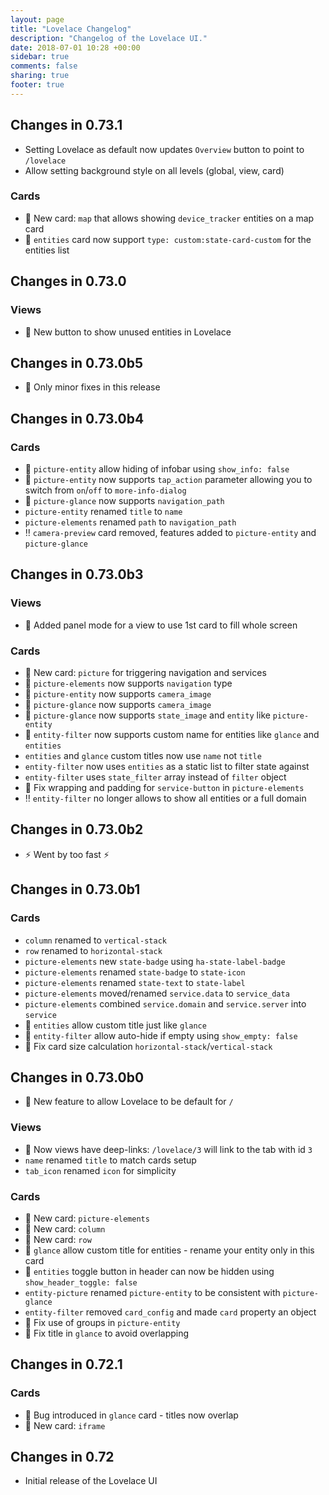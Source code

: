 ```yaml
---
layout: page
title: "Lovelace Changelog"
description: "Changelog of the Lovelace UI."
date: 2018-07-01 10:28 +00:00
sidebar: true
comments: false
sharing: true
footer: true
---
```


## Changes in 0.73.1
- Setting Lovelace as default now updates `Overview` button to point to `/lovelace`
- Allow setting background style on all levels (global, view, card)

### Cards
- 📣 New card: `map` that allows showing `device_tracker` entities on a map card
- 📣 `entities` card now support `type: custom:state-card-custom` for the entities list

## Changes in 0.73.0

### Views
- 📣 New button to show unused entities in Lovelace

## Changes in 0.73.0b5
- 🏁 Only minor fixes in this release

## Changes in 0.73.0b4

### Cards
- 📣 `picture-entity` allow hiding of infobar using `show_info: false`
- 📣 `picture-entity` now supports `tap_action` parameter allowing you to switch from `on`/`off` to `more-info-dialog`
- 📣 `picture-glance` now supports `navigation_path`
- `picture-entity` renamed `title` to `name`
- `picture-elements` renamed `path` to `navigation_path`
- ‼️ `camera-preview` card removed, features added to `picture-entity` and `picture-glance`

## Changes in 0.73.0b3

### Views
- 📣 Added panel mode for a view to use 1st card to fill whole screen

### Cards
- 📣 New card: `picture` for triggering navigation and services
- 📣 `picture-elements` now supports `navigation` type
- 📣 `picture-entity` now supports `camera_image`
- 📣 `picture-glance` now supports `camera_image`
- 📣 `picture-glance` now supports `state_image` and `entity` like `picture-entity`
- 📣 `entity-filter` now supports custom name for entities like `glance` and `entities`
- `entities` and `glance` custom titles now use `name` not `title`
- `entity-filter` now uses `entities` as a static list to filter state against
- `entity-filter` uses `state_filter` array instead of `filter` object
- 🔧 Fix wrapping and padding for `service-button` in `picture-elements`
- ‼️ `entity-filter` no longer allows to show all entities or a full domain

## Changes in 0.73.0b2
- :zap: Went by too fast :zap:

## Changes in 0.73.0b1

### Cards
- `column` renamed to `vertical-stack`
- `row` renamed to `horizontal-stack`
- `picture-elements` new `state-badge` using `ha-state-label-badge`
- `picture-elements` renamed `state-badge` to `state-icon`
- `picture-elements` renamed `state-text` to `state-label`
- `picture-elements` moved/renamed `service.data` to `service_data`
- `picture-elements` combined `service.domain` and `service.server` into `service`
- 📣 `entities` allow custom title just like `glance`
- 📣 `entity-filter` allow auto-hide if empty using `show_empty: false`
- 🔧 Fix card size calculation `horizontal-stack`/`vertical-stack` 

## Changes in 0.73.0b0
- 📣 New feature to allow Lovelace to be default for `/`

### Views
- 📣 Now views have deep-links: `/lovelace/3` will link to the tab with id `3`
- `name` renamed `title` to match cards setup
- `tab_icon` renamed `icon` for simplicity

### Cards
- 📣 New card: `picture-elements`
- 📣 New card: `column`
- 📣 New card: `row`
- 📣 `glance` allow custom title for entities - rename your entity only in this card
- 📣 `entities` toggle button in header can now be hidden using `show_header_toggle: false`
- `entity-picture` renamed `picture-entity` to be consistent with `picture-glance`
- `entity-filter` removed `card_config` and made `card` property an object
- 🔧 Fix use of groups in `picture-entity`
- 🔧 Fix title in `glance` to avoid overlapping

## Changes in 0.72.1

### Cards
- 🐞 Bug introduced in `glance` card - titles now overlap
- 📣 New card: `iframe`

## Changes in 0.72
- Initial release of the Lovelace UI

